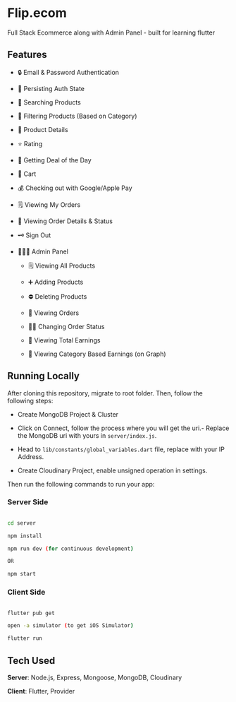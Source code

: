 # Flip.ecom

Full Stack Ecommerce along with Admin Panel - built for learning flutter

## Features

- 🔒 Email & Password Authentication

- 💼 Persisting Auth State

- 🔎 Searching Products

- 🔦 Filtering Products (Based on Category)

- 📝 Product Details

- ⭐️ Rating

- 🏪 Getting Deal of the Day

- 🛒 Cart

- 💰 Checking out with Google/Apple Pay

- 🗒 Viewing My Orders

- 📑 Viewing Order Details & Status

- 🗝 Sign Out

- 🕵🏻‍♂️ Admin Panel

  - 🗒 Viewing All Products

  - ➕ Adding Products

  - ⛔️ Deleting Products

  - 🚪 Viewing Orders

  - 👍🏻 Changing Order Status

  - 💸 Viewing Total Earnings

  - 🤑 Viewing Category Based Earnings (on Graph)

## Running Locally

After cloning this repository, migrate to root folder. Then, follow the following steps:

- Create MongoDB Project & Cluster

- Click on Connect, follow the process where you will get the uri.- Replace the MongoDB uri with yours in `server/index.js`.

- Head to `lib/constants/global_variables.dart` file, replace <yourip> with your IP Address.

- Create Cloudinary Project, enable unsigned operation in settings.

Then run the following commands to run your app:

### Server Side

```bash

cd server

npm install

npm run dev (for continuous development)

OR

npm start

```

### Client Side

```bash

flutter pub get

open -a simulator (to get iOS Simulator)

flutter run

```

## Tech Used

**Server**: Node.js, Express, Mongoose, MongoDB, Cloudinary

**Client**: Flutter, Provider
